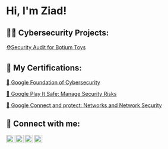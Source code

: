 <h1>Hi, I'm Ziad!</h1>

<h2>👨‍💻 Cybersecurity Projects:</h2>
<p><a href="https://github.com/zizoaa/Security_Audit_for_Botium_Toys" target="_blank">⛑️Security Audit for Botium Toys</a></p>
<h2>🧐 My Certifications:</h2>

<a href="https://coursera.org/share/ea06315d5d9fe29e81c8a43dd0d5dfda" target="_blank">🍒 Google Foundation of Cybersecurity</a>
<p><a href="https://coursera.org/share/2f7a6199c0e3601ca07e8b5a9ac8074e" target="_blank">🍒 Google Play It Safe: Manage Security Risks</a></p>
<p><a href="https://coursera.org/share/9695d628566b288e1175b3c9ae17b7fe" target="_blank">🍒 Google Connect and protect: Networks and Network Security </a></p>

<h2>🤳 Connect with me:</h2>


<a href="https://www.linkedin.com/in/ziad-ayman-6a5298248/" target="_blank" rel="noopener noreferrer">
  <img align="left" alt="LinkedIn" width="22px" src="https://cdn.jsdelivr.net/npm/simple-icons@v3/icons/linkedin.svg" />
</a>

<a href="https://www.instagram.com/ziad.ayman.71/" target="_blank" rel="noopener noreferrer">
  <img align="left" alt="Instagram" width="22px" src="https://cdn.jsdelivr.net/npm/simple-icons@v3/icons/instagram.svg" />
</a>

<a href="https://api.whatsapp.com/send?phone=201272624687" target="_blank" rel="noopener noreferrer">
  <img align="left" alt="WhatsApp" width="22px" src="https://cdn.jsdelivr.net/npm/simple-icons@v3/icons/whatsapp.svg" />
</a>
<a href="https://www.facebook.com/ziad.ayman.71" target="_blank" rel="noopener noreferrer">
  <img align="left" alt="Facebook" width="22px" src="https://cdn.jsdelivr.net/npm/simple-icons@v3/icons/facebook.svg" />
</a>

